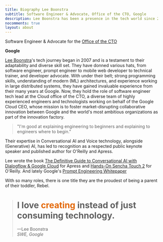 ```yaml
---
title: Biography Lee Boonstra
subtitle: Software Engineer & Advocate, Office of the CTO, Google
description: Lee Boonstra has been a presence in the tech world since 2007, wearing many hats, from software engineer to prompt engineer, web developer to technical trainer, and developer advocate. With eight years of experience at Google, they now hold the role of SWE Tech Lead at the Cloud office of the CTO. Leading innovation projects, Lee aims to disrupt markets and foster collaboration globally. Their expertise in Conversational and Voice technology, alongside (Generative) AI, has led to recognition as a respected public keynote speaker and published author for O’Reilly and Apress. Lee eases tech headaches and celebrates those light bulb moments.
nocomments: true
layout: about
---
```


Software Engineer & Advocate for the <a href="https://blog.google/products/google-cloud/octo-google-clouds-two-way-innovation-street/">Office of the CTO</a>

<b>Google</b>

[Lee Boonstra](https://plus.google.com/117712452932146916020)'s  tech journey began in 2007 and is a testament to their adaptability and diverse skill set. They have donned various hats, from software engineer, prompt engineer to mobile web developer to technical trainer, and developer advocate. With under their belt; strong programming skills, understanding of modern (ML) architectures, and experience working in large distributed systems, they have gained invaluable experience from their many years at Google. Now, they hold the role of software engineer tech lead at the Cloud office of the CTO, a diverse team of highly experienced engineers and technologists working on behalf of the Google Cloud CEO, whose mission is to foster market-disrupting collaborative innovation between Google and the world's most ambitious organizations as part of the innovation factory.

<blockquote class="blockquote">
"I'm good at explaining engineering to beginners and explaining to engineers where to begin."
</blockquote>

Their expertise in Conversational AI and Voice technology, alongside (Generative) AI, has led to recognition as a respected public keynote speaker and published author for O'Reilly and Apress. 

Lee wrote the book [The Definitive Guide to Conversational AI with Dialogflow & Google Cloud](https://www.amazon.com/Definitive-Guide-Conversational-Dialogflow-Google/dp/1484270134/ref=asc_df_1484270134/) for Apress and [Hands-On Sencha Touch 2](https://www.amazon.com/Hands-Sencha-Touch-Real-World-Approach/dp/144936652X/ref=sr_1_1) for O'Reilly. And lately Google's [Prompt Engineering Whitepaper](https://www.kaggle.com/whitepaper-prompt-engineering)

With so many roles, there is one title they are the proudest of being a parent of their toddler, Rebel.

<div class="blockquote-wrapper">
  <blockquote class="blockquote">
    <h1>
     I love <span style="color:#e36803">creating</span> instead of just consuming technology.
     </h1>
    <figcaption>&mdash;Lee Boonstra<br><em>SWE, Google</em></h4></figcaption>
  </blockquote>
</div>
<link rel="preconnect" href="https://fonts.gstatic.com" crossorigin>
<link href="https://fonts.googleapis.com/css2?family=Abril+Fatface&display=swap" rel="stylesheet">


